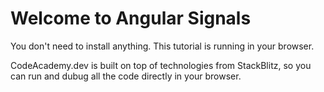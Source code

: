 # Welcome to Angular Signals

You don't need to install anything. This tutorial is running in your browser.

CodeAcademy.dev is built on top of technologies from StackBlitz, so you can run and dubug all the code directly in your browser.
